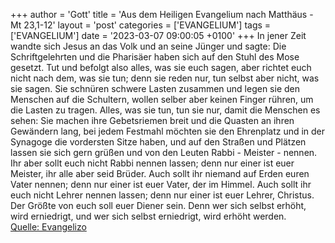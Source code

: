 +++
author = 'Gott'
title = 'Aus dem Heiligen Evangelium nach Matthäus - Mt 23,1-12'
layout = 'post'
categories = ['EVANGELIUM']
tags = ['EVANGELIUM']
date = '2023-03-07 09:00:05 +0100'
+++
In jener Zeit wandte sich Jesus an das Volk und an seine Jünger
und sagte: Die Schriftgelehrten und die Pharisäer haben sich auf den Stuhl des Mose gesetzt.
Tut und befolgt also alles, was sie euch sagen, aber richtet euch nicht nach dem, was sie tun; denn sie reden nur, tun selbst aber nicht, was sie sagen.<!--more-->
Sie schnüren schwere Lasten zusammen und legen sie den Menschen auf die Schultern, wollen selber aber keinen Finger rühren, um die Lasten zu tragen.
Alles, was sie tun, tun sie nur, damit die Menschen es sehen: Sie machen ihre Gebetsriemen breit und die Quasten an ihren Gewändern lang,
bei jedem Festmahl möchten sie den Ehrenplatz und in der Synagoge die vordersten Sitze haben,
und auf den Straßen und Plätzen lassen sie sich gern grüßen und von den Leuten Rabbi - Meister - nennen.
Ihr aber sollt euch nicht Rabbi nennen lassen; denn nur einer ist euer Meister, ihr alle aber seid Brüder.
Auch sollt ihr niemand auf Erden euren Vater nennen; denn nur einer ist euer Vater, der im Himmel.
Auch sollt ihr euch nicht Lehrer nennen lassen; denn nur einer ist euer Lehrer, Christus.
Der Größte von euch soll euer Diener sein.
Denn wer sich selbst erhöht, wird erniedrigt, und wer sich selbst erniedrigt, wird erhöht werden.<br> [Quelle: Evangelizo](https://evangeliumtagfuertag.org/DE/gospel)